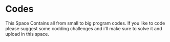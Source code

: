 # Codes
This Space Contains all from small to big program codes.
If you like to code please suggest some codding challenges and i'll make sure to solve it and upload in this space.

